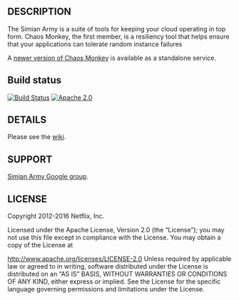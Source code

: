 ## DESCRIPTION

The Simian Army is a suite of tools for keeping your cloud operating in top form.  Chaos Monkey, the first member, is a resiliency tool that
helps ensure that your applications can tolerate random instance failures

A [newer version of Chaos Monkey](https://github.com/netflix/chaosmonkey) is available as a standalone service.

## Build status

[![Build Status](https://travis-ci.org/Netflix/SimianArmy.svg?branch=master)](https://travis-ci.org/Netflix/SimianArmy)
[![Apache 2.0](https://img.shields.io/github/license/Netflix/SimianArmy.svg)](http://www.apache.org/licenses/LICENSE-2.0)

## DETAILS

Please see the [wiki](https://github.com/Netflix/SimianArmy/wiki).

## SUPPORT

[Simian Army Google group](http://groups.google.com/group/simianarmy-users).

## LICENSE

Copyright 2012-2016 Netflix, Inc.

Licensed under the Apache License, Version 2.0 (the “License”); you may not use this file except in
compliance with the License. You may obtain a copy of the License at

http://www.apache.org/licenses/LICENSE-2.0
Unless required by applicable law or agreed to in writing, software distributed under the License is
distributed on an “AS IS” BASIS, WITHOUT WARRANTIES OR CONDITIONS OF ANY KIND, either express or
implied. See the License for the specific language governing permissions and limitations under the
License.
